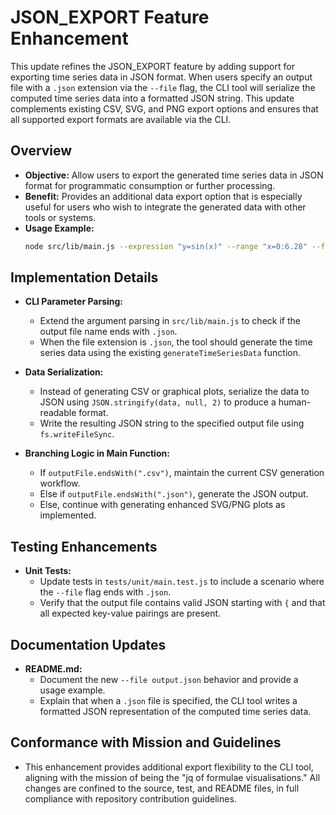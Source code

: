 # JSON_EXPORT Feature Enhancement

This update refines the JSON_EXPORT feature by adding support for exporting time series data in JSON format. When users specify an output file with a `.json` extension via the `--file` flag, the CLI tool will serialize the computed time series data into a formatted JSON string. This update complements existing CSV, SVG, and PNG export options and ensures that all supported export formats are available via the CLI.

## Overview

- **Objective:** Allow users to export the generated time series data in JSON format for programmatic consumption or further processing.
- **Benefit:** Provides an additional data export option that is especially useful for users who wish to integrate the generated data with other tools or systems.
- **Usage Example:**
  ```sh
  node src/lib/main.js --expression "y=sin(x)" --range "x=0:6.28" --file output.json
  ```

## Implementation Details

- **CLI Parameter Parsing:**
  - Extend the argument parsing in `src/lib/main.js` to check if the output file name ends with `.json`.
  - When the file extension is `.json`, the tool should generate the time series data using the existing `generateTimeSeriesData` function.

- **Data Serialization:**
  - Instead of generating CSV or graphical plots, serialize the data to JSON using `JSON.stringify(data, null, 2)` to produce a human-readable format.
  - Write the resulting JSON string to the specified output file using `fs.writeFileSync`.

- **Branching Logic in Main Function:**
  - If `outputFile.endsWith(".csv")`, maintain the current CSV generation workflow.
  - Else if `outputFile.endsWith(".json")`, generate the JSON output.
  - Else, continue with generating enhanced SVG/PNG plots as implemented.

## Testing Enhancements

- **Unit Tests:**
  - Update tests in `tests/unit/main.test.js` to include a scenario where the `--file` flag ends with `.json`.
  - Verify that the output file contains valid JSON starting with `{` and that all expected key-value pairings are present.

## Documentation Updates

- **README.md:**
  - Document the new `--file output.json` behavior and provide a usage example.
  - Explain that when a `.json` file is specified, the CLI tool writes a formatted JSON representation of the computed time series data.

## Conformance with Mission and Guidelines

- This enhancement provides additional export flexibility to the CLI tool, aligning with the mission of being the "jq of formulae visualisations." All changes are confined to the source, test, and README files, in full compliance with repository contribution guidelines.